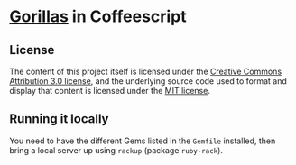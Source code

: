 # [Gorillas](http://gorillaz.herokuapp.com) in Coffeescript

## License

The content of this project itself is licensed under the [Creative Commons Attribution 3.0 license](http://creativecommons.org/licenses/by/3.0/us/deed.en_US), and the underlying source code used to format and display that content is licensed under the [MIT license](http://opensource.org/licenses/mit-license.php).

## Running it locally

You need to have the different Gems listed in the ``Gemfile`` installed, then bring a local server up using ``rackup`` (package ``ruby-rack``).
